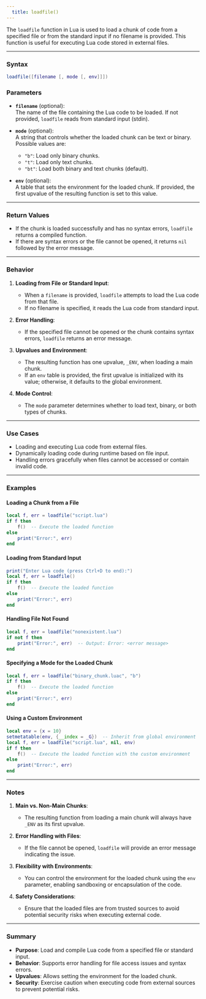 ```yaml
---
  title: loadfile()
---
```


The `loadfile` function in Lua is used to load a chunk of code from a specified file or from the standard input if no filename is provided. This function is useful for executing Lua code stored in external files.  

---

### Syntax  
```lua
loadfile([filename [, mode [, env]]])
```

### Parameters  

- **`filename`** (optional):  
  The name of the file containing the Lua code to be loaded. If not provided, `loadfile` reads from standard input (stdin).  

- **`mode`** (optional):  
  A string that controls whether the loaded chunk can be text or binary. Possible values are:  
  - `"b"`: Load only binary chunks.  
  - `"t"`: Load only text chunks.  
  - `"bt"`: Load both binary and text chunks (default).  

- **`env`** (optional):  
  A table that sets the environment for the loaded chunk. If provided, the first upvalue of the resulting function is set to this value.  

---

### Return Values  

- If the chunk is loaded successfully and has no syntax errors, `loadfile` returns a compiled function.  
- If there are syntax errors or the file cannot be opened, it returns `nil` followed by the error message.  

---

### Behavior  

1. **Loading from File or Standard Input**:  
   - When a `filename` is provided, `loadfile` attempts to load the Lua code from that file.  
   - If no filename is specified, it reads the Lua code from standard input.  

2. **Error Handling**:  
   - If the specified file cannot be opened or the chunk contains syntax errors, `loadfile` returns an error message.  

3. **Upvalues and Environment**:  
   - The resulting function has one upvalue, `_ENV`, when loading a main chunk.  
   - If an `env` table is provided, the first upvalue is initialized with its value; otherwise, it defaults to the global environment.  

4. **Mode Control**:  
   - The `mode` parameter determines whether to load text, binary, or both types of chunks.  

---

### Use Cases  

- Loading and executing Lua code from external files.  
- Dynamically loading code during runtime based on file input.  
- Handling errors gracefully when files cannot be accessed or contain invalid code.  

---

### Examples  

#### Loading a Chunk from a File  
```lua
local f, err = loadfile("script.lua")
if f then
    f()  -- Execute the loaded function
else
    print("Error:", err)
end
```

#### Loading from Standard Input  
```lua
print("Enter Lua code (press Ctrl+D to end):")
local f, err = loadfile()
if f then
    f()  -- Execute the loaded function
else
    print("Error:", err)
end
```

#### Handling File Not Found  
```lua
local f, err = loadfile("nonexistent.lua")
if not f then
    print("Error:", err)  -- Output: Error: <error message>
end
```

#### Specifying a Mode for the Loaded Chunk  
```lua
local f, err = loadfile("binary_chunk.luac", "b")
if f then
    f()  -- Execute the loaded function
else
    print("Error:", err)
end
```

#### Using a Custom Environment  
```lua
local env = {x = 10}
setmetatable(env, {__index = _G})  -- Inherit from global environment
local f, err = loadfile("script.lua", nil, env)
if f then
    f()  -- Execute the loaded function with the custom environment
else
    print("Error:", err)
end
```

---

### Notes  

1. **Main vs. Non-Main Chunks**:  
   - The resulting function from loading a main chunk will always have `_ENV` as its first upvalue.  

2. **Error Handling with Files**:  
   - If the file cannot be opened, `loadfile` will provide an error message indicating the issue.  

3. **Flexibility with Environments**:  
   - You can control the environment for the loaded chunk using the `env` parameter, enabling sandboxing or encapsulation of the code.  

4. **Safety Considerations**:  
   - Ensure that the loaded files are from trusted sources to avoid potential security risks when executing external code.  

---

### Summary  

- **Purpose**: Load and compile Lua code from a specified file or standard input.  
- **Behavior**: Supports error handling for file access issues and syntax errors.  
- **Upvalues**: Allows setting the environment for the loaded chunk.  
- **Security**: Exercise caution when executing code from external sources to prevent potential risks.  
